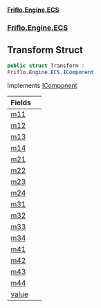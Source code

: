 #### [Friflo.Engine.ECS](index.md 'index')
### [Friflo.Engine.ECS](Friflo.Engine.ECS.md 'Friflo.Engine.ECS')

## Transform Struct

```csharp
public struct Transform :
Friflo.Engine.ECS.IComponent
```

Implements [IComponent](IComponent.md 'Friflo.Engine.ECS.IComponent')

| Fields | |
| :--- | :--- |
| [m11](Transform.m11.md 'Friflo.Engine.ECS.Transform.m11') | |
| [m12](Transform.m12.md 'Friflo.Engine.ECS.Transform.m12') | |
| [m13](Transform.m13.md 'Friflo.Engine.ECS.Transform.m13') | |
| [m14](Transform.m14.md 'Friflo.Engine.ECS.Transform.m14') | |
| [m21](Transform.m21.md 'Friflo.Engine.ECS.Transform.m21') | |
| [m22](Transform.m22.md 'Friflo.Engine.ECS.Transform.m22') | |
| [m23](Transform.m23.md 'Friflo.Engine.ECS.Transform.m23') | |
| [m24](Transform.m24.md 'Friflo.Engine.ECS.Transform.m24') | |
| [m31](Transform.m31.md 'Friflo.Engine.ECS.Transform.m31') | |
| [m32](Transform.m32.md 'Friflo.Engine.ECS.Transform.m32') | |
| [m33](Transform.m33.md 'Friflo.Engine.ECS.Transform.m33') | |
| [m34](Transform.m34.md 'Friflo.Engine.ECS.Transform.m34') | |
| [m41](Transform.m41.md 'Friflo.Engine.ECS.Transform.m41') | |
| [m42](Transform.m42.md 'Friflo.Engine.ECS.Transform.m42') | |
| [m43](Transform.m43.md 'Friflo.Engine.ECS.Transform.m43') | |
| [m44](Transform.m44.md 'Friflo.Engine.ECS.Transform.m44') | |
| [value](Transform.value.md 'Friflo.Engine.ECS.Transform.value') | |
